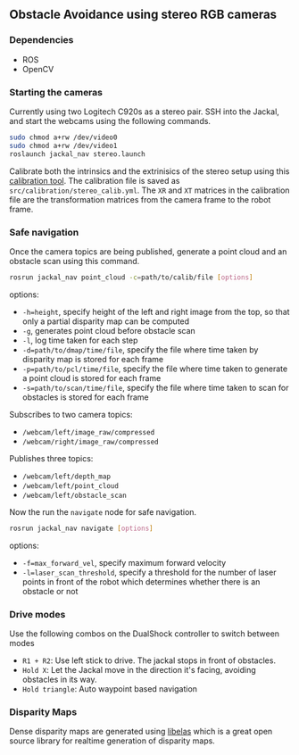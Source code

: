 ## Obstacle Avoidance using stereo RGB cameras

### Dependencies

- ROS
- OpenCV

### Starting the cameras

Currently using two Logitech C920s as a stereo pair. SSH into the Jackal, and start the webcams using the following commands.

```bash
sudo chmod a+rw /dev/video0
sudo chmod a+rw /dev/video1
roslaunch jackal_nav stereo.launch
```

Calibrate both the intrinsics and the extrinisics of the stereo setup using this [calibration tool](https://github.com/sourishg/stereo-calibration). The calibration file is saved as `src/calibration/stereo_calib.yml`. The `XR` and `XT` matrices in the calibration file are the transformation matrices from the camera frame to the robot frame.

### Safe navigation

Once the camera topics are being published, generate a point cloud and an obstacle scan using this command.

```bash
rosrun jackal_nav point_cloud -c=path/to/calib/file [options]
```

options:
- `-h=height`, specify height of the left and right image from the top, so that only a partial disparity map can be computed
- `-g`, generates point cloud before obstacle scan
- `-l`, log time taken for each step
- `-d=path/to/dmap/time/file`, specify the file where time taken by disparity map is stored for each frame
- `-p=path/to/pcl/time/file`, specify the file where time taken to generate a point cloud is stored for each frame
- `-s=path/to/scan/time/file`, specify the file where time taken to scan for obstacles is stored for each frame

Subscribes to two camera topics: 

- `/webcam/left/image_raw/compressed`
- `/webcam/right/image_raw/compressed`

Publishes three topics: 

- `/webcam/left/depth_map`
- `/webcam/left/point_cloud`
- `/webcam/left/obstacle_scan`

Now the run the `navigate` node for safe navigation. 

```bash
rosrun jackal_nav navigate [options]
```

options:
- `-f=max_forward_vel`, specify maximum forward velocity
- `-l=laser_scan_threshold`, specify a threshold for the number of laser points in front of the robot which determines whether there is an obstacle or not

### Drive modes

Use the following combos on the DualShock controller to switch between modes

- `R1 + R2`: Use left stick to drive. The jackal stops in front of obstacles.
- `Hold X`: Let the Jackal move in the direction it's facing, avoiding obstacles in its way.
- `Hold triangle`: Auto waypoint based navigation

### Disparity Maps

Dense disparity maps are generated using [libelas](http://www.cvlibs.net/software/libelas/) which is a great open source library for realtime generation of disparity maps.
